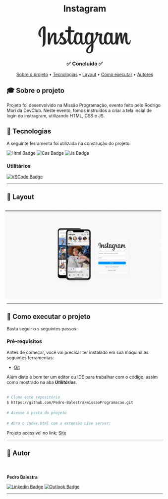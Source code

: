 <h1 align="center">Instagram</h1>
<h1 align="center">
    <img align="center" src="img\insta-logo.png" width="300px;" alt="logo"/>
</h1>
<h3 align="center">✅ Concluído ✅</h3>

<p align="center">
 <a href="#-sobre-o-projeto">Sobre o projeto</a> •
 <a href="#-tecnologias">Tecnologias</a> • 
 <a href="#-layout">Layout</a> • 
 <a href="#-como-executar-o-projeto">Como executar</a> • 
 <a href="#-autores">Autores</a> 
</p>

## 🎓 Sobre o projeto

Projeto foi desenvolvido na Missão Programação, evento feito pelo Rodrigo Mori da DevClub. Neste evento, fomos instruídos a criar a tela incial de login do instragram, utilizando HTML, CSS e JS.
## 📜 Tecnologias 

A seguinte ferramenta foi utilizada na construção do projeto:

  ![Html Badge](https://img.shields.io/badge/HTML5-E34F26?style=for-the-badge&logo=html5&logoColor=white)
  ![Css Badge](https://img.shields.io/badge/CSS3-1572B6?style=for-the-badge&logo=css3&logoColor=white)
  ![Js Badge](https://img.shields.io/badge/JavaScript-F7DF1E?style=for-the-badge&logo=javascript&logoColor=black)


### Utilitários
 [![VSCode Badge](https://img.shields.io/badge/Visual_Studio_Code-0078D4?style=for-the-badge&logo=visual%20studio%20code&logoColor=white)](https://code.visualstudio.com/)  
 
---

## 🎨 Layout

<p align="center" style="display: flex; flex-direction: column; align-items: flex-start; justify-content: center;">
    <p align="center" style="display: flex; align-items: flex-start; justify-content: center;">
    <img alt="gif" style="margin-right: 10px" src="img\instragram.gif">
    </p>
</p>

---

## 🚀 Como executar o projeto

Basta seguir o s seguintes passos:

### Pré-requisitos

Antes de começar, você vai precisar ter instalado em sua máquina as seguintes ferramentas:
- [Git](https://git-scm.com)

Além disto é bom ter um editor ou IDE para trabalhar com o código, assim como mostrado na aba ***Utilitários***.

```bash

# Clone este repositório
$ https://github.com/Pedro-Balestra/missaoProgramacao.git

# Acesse a pasta do projeto

# Abra o index.html com a extensão Live server:

```

Projeto acessivel no link: [Site](https://instragram-pedro-balestra.netlify.app)

---

## 👥 Autor
<h4 align="left">
    <img style="border-radius: 50%; margin-right: 30px" src="https://avatars.githubusercontent.com/pedro-balestra" width="180px;" alt=""/>
</h4>

**Pedro Balestra**


[![Linkedin Badge](https://img.shields.io/badge/LinkedIn-0077B5?style=for-the-badge&logo=linkedin&logoColor=white)](https://www.linkedin.com/in/pedro-balestra/)
[![Outlook Badge](https://img.shields.io/badge/Outlook-0078D4?style=for-the-badge&logo=microsoft-outlook&logoColor=white)](mailto:pedro.balestra@outlook.com)

---
